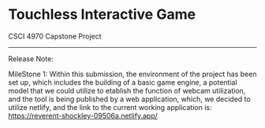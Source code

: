 # Touchless Interactive Game

CSCI 4970 Capstone Project

_______________________________________________________________________
Release Note:

  MileStone 1:
    Within this submission, the environment of the project has been set up, which includes the building of a basic game engine, a potential model that we could utilize to etablish the function of webcam utilization, and the tool is being published by a web application, which, we decided to utilize netlify, and the link to the current working application is:
    https://reverent-shockley-09506a.netlify.app/
